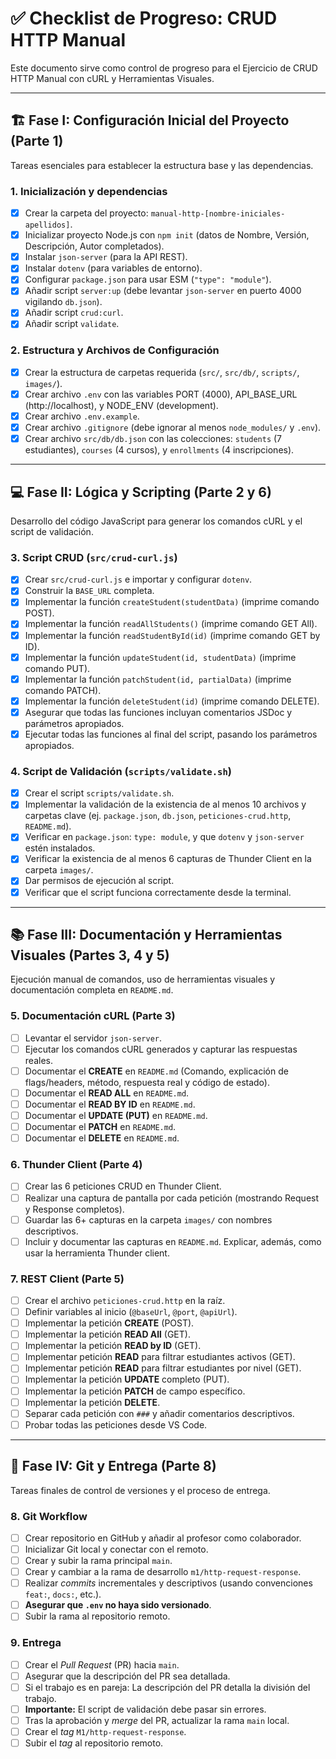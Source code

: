 # ✅ Checklist de Progreso: CRUD HTTP Manual

Este documento sirve como control de progreso para el Ejercicio de CRUD HTTP Manual con cURL y Herramientas Visuales.

---

## 🏗 Fase I: Configuración Inicial del Proyecto (Parte 1)

Tareas esenciales para establecer la estructura base y las dependencias.

### 1. Inicialización y dependencias
- [X] Crear la carpeta del proyecto: `manual-http-[nombre-iniciales-apellidos]`.
- [X] Inicializar proyecto Node.js con `npm init` (datos de Nombre, Versión, Descripción, Autor completados).
- [X] Instalar `json-server` (para la API REST).
- [X] Instalar `dotenv` (para variables de entorno).
- [X] Configurar `package.json` para usar ESM (`"type": "module"`).
- [X] Añadir script `server:up` (debe levantar `json-server` en puerto 4000 vigilando `db.json`).
- [X] Añadir script `crud:curl`.
- [X] Añadir script `validate`.

### 2. Estructura y Archivos de Configuración
- [X] Crear la estructura de carpetas requerida (`src/`, `src/db/`, `scripts/`, `images/`).
- [X] Crear archivo `.env` con las variables PORT (4000), API\_BASE\_URL (http://localhost), y NODE\_ENV (development).
- [X] Crear archivo `.env.example`.
- [X] Crear archivo `.gitignore` (debe ignorar al menos `node_modules/` y `.env`).
- [X] Crear archivo `src/db/db.json` con las colecciones: `students` (7 estudiantes), `courses` (4 cursos), y `enrollments` (4 inscripciones).

---

## 💻 Fase II: Lógica y Scripting (Parte 2 y 6)

Desarrollo del código JavaScript para generar los comandos cURL y el script de validación.

### 3. Script CRUD (`src/crud-curl.js`)
- [X] Crear `src/crud-curl.js` e importar y configurar `dotenv`.
- [X] Construir la `BASE_URL` completa.
- [X] Implementar la función `createStudent(studentData)` (imprime comando POST).
- [X] Implementar la función `readAllStudents()` (imprime comando GET All).
- [X] Implementar la función `readStudentById(id)` (imprime comando GET by ID).
- [X] Implementar la función `updateStudent(id, studentData)` (imprime comando PUT).
- [X] Implementar la función `patchStudent(id, partialData)` (imprime comando PATCH).
- [X] Implementar la función `deleteStudent(id)` (imprime comando DELETE).
- [X] Asegurar que todas las funciones incluyan comentarios JSDoc y parámetros apropiados.
- [X] Ejecutar todas las funciones al final del script, pasando los parámetros apropiados.

### 4. Script de Validación (`scripts/validate.sh`)
- [X] Crear el script `scripts/validate.sh`.
- [X] Implementar la validación de la existencia de al menos 10 archivos y carpetas clave (ej. `package.json`, `db.json`, `peticiones-crud.http`, `README.md`).
- [X] Verificar en `package.json`: `type: module`, y que `dotenv` y `json-server` estén instalados.
- [X] Verificar la existencia de al menos 6 capturas de Thunder Client en la carpeta `images/`.
- [X] Dar permisos de ejecución al script.
- [X] Verificar que el script funciona correctamente desde la terminal.

---

## 📚 Fase III: Documentación y Herramientas Visuales (Partes 3, 4 y 5)

Ejecución manual de comandos, uso de herramientas visuales y documentación completa en `README.md`.

### 5. Documentación cURL (Parte 3)
- [ ] Levantar el servidor `json-server`.
- [ ] Ejecutar los comandos cURL generados y capturar las respuestas reales.
- [ ] Documentar el **CREATE** en `README.md` (Comando, explicación de flags/headers, método, respuesta real y código de estado).
- [ ] Documentar el **READ ALL** en `README.md`.
- [ ] Documentar el **READ BY ID** en `README.md`.
- [ ] Documentar el **UPDATE (PUT)** en `README.md`.
- [ ] Documentar el **PATCH** en `README.md`.
- [ ] Documentar el **DELETE** en `README.md`.

### 6. Thunder Client (Parte 4)
- [ ] Crear las 6 peticiones CRUD en Thunder Client.
- [ ] Realizar una captura de pantalla por cada petición (mostrando Request y Response completos).
- [ ] Guardar las 6+ capturas en la carpeta `images/` con nombres descriptivos.
- [ ] Incluir y documentar las capturas en `README.md`. Explicar, además, como usar la herramienta Thunder client.

### 7. REST Client (Parte 5)
- [ ] Crear el archivo `peticiones-crud.http` en la raíz.
- [ ] Definir variables al inicio (`@baseUrl`, `@port`, `@apiUrl`).
- [ ] Implementar la petición **CREATE** (POST).
- [ ] Implementar la petición **READ All** (GET).
- [ ] Implementar la petición **READ by ID** (GET).
- [ ] Implementar petición **READ** para filtrar estudiantes activos (GET).
- [ ] Implementar petición **READ** para filtrar estudiantes por nivel (GET).
- [ ] Implementar la petición **UPDATE** completo (PUT).
- [ ] Implementar la petición **PATCH** de campo específico.
- [ ] Implementar la petición **DELETE**.
- [ ] Separar cada petición con `###` y añadir comentarios descriptivos.
- [ ] Probar todas las peticiones desde VS Code.

---

## 🌿 Fase IV: Git y Entrega (Parte 8)

Tareas finales de control de versiones y el proceso de entrega.

### 8. Git Workflow
- [ ] Crear repositorio en GitHub y añadir al profesor como colaborador.
- [ ] Inicializar Git local y conectar con el remoto.
- [ ] Crear y subir la rama principal `main`.
- [ ] Crear y cambiar a la rama de desarrollo `m1/http-request-response`.
- [ ] Realizar *commits* incrementales y descriptivos (usando convenciones `feat:`, `docs:`, etc.).
- [ ] **Asegurar que `.env` no haya sido versionado**.
- [ ] Subir la rama al repositorio remoto.

### 9. Entrega
- [ ] Crear el *Pull Request* (PR) hacia `main`.
- [ ] Asegurar que la descripción del PR sea detallada.
- [ ] Si el trabajo es en pareja: La descripción del PR detalla la división del trabajo.
- [ ] **Importante:** El script de validación debe pasar sin errores.
- [ ] Tras la aprobación y *merge* del PR, actualizar la rama `main` local.
- [ ] Crear el *tag* `M1/http-request-response`.
- [ ] Subir el *tag* al repositorio remoto.